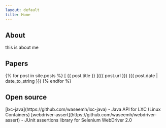 ```yaml
---
layout: default
title: Home
---
```

<h2>About</h2>
<p> this is about me </p>

<h2>Papers</h2>
{% for post in site.posts %}
   [ {{ post.title }} ]({{ post.url }}) ({{ post.date | date_to_string }})
{% endfor %}

<h2>Open source</h2>
[lxc-java](https://github.com/waseemh/lxc-java) - Java API for LXC (Linux Containers)
[webdriver-assert](https://github.com/waseemh/webdriver-assert) - JUnit assertions library for Selenium WebDriver 2.0